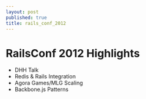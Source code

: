 ```yaml
---
layout: post
published: true
title: rails_conf_2012
---
```


# RailsConf 2012 Highlights

* DHH Talk
* Redis & Rails Integration
* Agora Games/MLG Scaling
* Backbone.js Patterns
